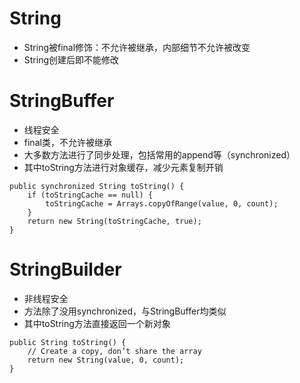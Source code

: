 # String

* String被final修饰：不允许被继承，内部细节不允许被改变
* String创建后即不能修改


# StringBuffer

* 线程安全
* final类，不允许被继承
* 大多数方法进行了同步处理，包括常用的append等（synchronized）
* 其中toString方法进行对象缓存，减少元素复制开销
```
public synchronized String toString() {
	if (toStringCache == null) {
		toStringCache = Arrays.copyOfRange(value, 0, count);
	}
	return new String(toStringCache, true);
}
```

# StringBuilder

* 非线程安全
* 方法除了没用synchronized，与StringBuffer均类似
* 其中toString方法直接返回一个新对象
```
public String toString() {
	// Create a copy, don’t share the array
	return new String(value, 0, count);
}
```
